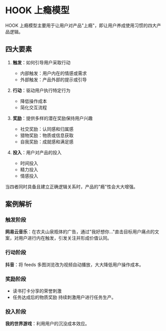 # HOOK 上瘾模型

HOOK 上瘾模型主要用于让用户对产品"上瘾"，即让用户养成使用习惯的四大产品逻辑。

## 四大要素

1. **触发**：如何引导用户采取行动
   - 内部触发：用户内在的情感或需求
   - 外部触发：产品外部的提示或引导

2. **行动**：驱动用户执行特定行为
   - 降低操作成本
   - 简化交互流程

3. **奖励**：提供多样的潜在奖励保持用户兴趣
   - 社交奖励：认同感和归属感
   - 猎物奖励：物质或信息获取
   - 自我奖励：成就感和满足感

4. **投入**：用户对产品的投入
   - 时间投入
   - 精力投入
   - 情感投入

当四者同时具备且建立正确逻辑关系时，产品的"瘾"性会大大增强。

## 案例解析

### 触发阶段
**网易云音乐**：在农夫山泉瓶体的广告，通过"我好想你…"直击目标用户痛点的文案，对用户进行内在触发，引发关注并形成价值认同。

### 行动阶段  
**抖音**：将 feeds 多图浏览改为视频自动播放，大大降低用户操作成本。

### 奖励阶段
- 读书打卡分享的荣誉刺激
- 任务达成后的物质奖励
持续刺激用户进行任务生产。

### 投入阶段
**我的世界游戏**：利用用户的沉没成本效应。
